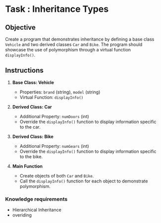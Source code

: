 # Task : Inheritance Types

## Objective

Create a  program that demonstrates inheritance by defining a base class `Vehicle` and two derived classes `Car` and `Bike`. The program should showcase the use of polymorphism through a virtual function `displayInfo()`.

## Instructions

1. **Base Class: Vehicle**
   - Properties: `brand` (string), `model` (string)
   - Virtual Function: `displayInfo()`

2. **Derived Class: Car**
   - Additional Property: `numDoors` (int)
   - Override the `displayInfo()` function to display information specific to the car.

3. **Derived Class: Bike**
   - Additional Property: `numGears` (int)
   - Override the `displayInfo()` function to display information specific to the bike.

4. **Main Function**
   - Create objects of both `Car` and `Bike`.
   - Call the `displayInfo()` function for each object to demonstrate polymorphism.


### Knowledge requirements
- Hierarchical Inheritance
- overiding 
